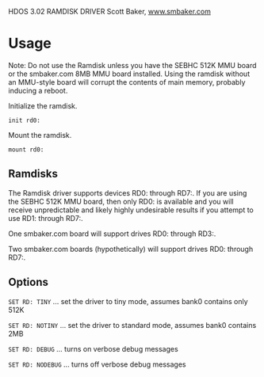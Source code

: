 HDOS 3.02 RAMDISK DRIVER
Scott Baker, www.smbaker.com

# Usage

Note: Do not use the Ramdisk unless you have the SEBHC 512K MMU board
or the smbaker.com 8MB MMU board installed. Using the ramdisk without
an MMU-style board will corrupt the contents of main memory, probably
inducing a reboot.

Initialize the ramdisk.

```HDOS
init rd0:
```

Mount the ramdisk.

```HDOS
mount rd0:
```

## Ramdisks

The Ramdisk driver supports devices RD0: through RD7:. If you are using the SEBHC 512K
MMU board, then only RD0: is available and you will receive unpredictable and likely highly
undesirable results if you attempt to use RD1: through RD7:.

One smbaker.com board will support drives RD0: through RD3:.

Two smbaker.com boards (hypothetically) will support drives RD0: through RD7:.

## Options

`SET RD: TINY` ... set the driver to tiny mode, assumes bank0 contains only 512K

`SET RD: NOTINY` ... set the driver to standard mode, assumes bank0 contains 2MB

`SET RD: DEBUG` ... turns on verbose debug messages

`SET RD: NODEBUG` ... turns off verbose debug messages